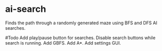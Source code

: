 # ai-search
Finds the path through a randomly generated maze using BFS and DFS AI searches.


#Todo
Add play/pause button for searches.
Disable search buttons while search is running.
Add GBFS.
Add A*.
Add settings GUI.